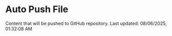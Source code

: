 # Auto Push File

Content that will be pushed to GitHub repository.
Last updated: 08/06/2025, 01:32:08 AM
